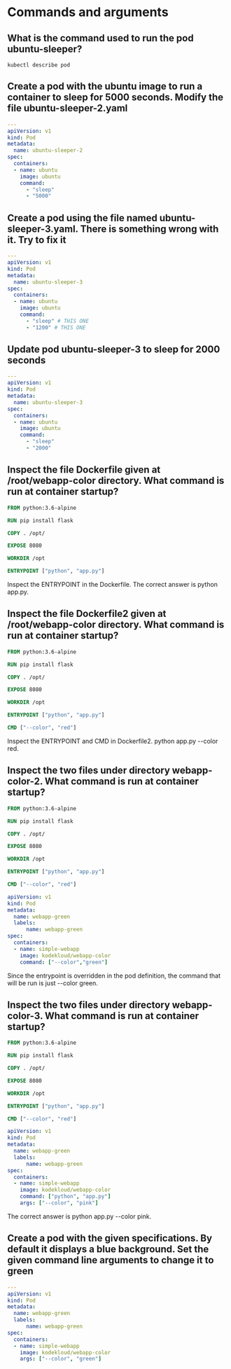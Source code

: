 # Commands and arguments

## What is the command used to run the pod ubuntu-sleeper?

`kubectl describe pod`

## Create a pod with the ubuntu image to run a container to sleep for 5000 seconds. Modify the file ubuntu-sleeper-2.yaml

```yaml
---
apiVersion: v1 
kind: Pod 
metadata:
  name: ubuntu-sleeper-2 
spec:
  containers:
  - name: ubuntu
    image: ubuntu
    command:
      - "sleep"
      - "5000"
```

## Create a pod using the file named ubuntu-sleeper-3.yaml. There is something wrong with it. Try to fix it

```yaml
---
apiVersion: v1 
kind: Pod 
metadata:
  name: ubuntu-sleeper-3 
spec:
  containers:
  - name: ubuntu
    image: ubuntu
    command:
      - "sleep" # THIS ONE
      - "1200" # THIS ONE
```

## Update pod ubuntu-sleeper-3 to sleep for 2000 seconds

```yaml
---
apiVersion: v1 
kind: Pod 
metadata:
  name: ubuntu-sleeper-3 
spec:
  containers:
  - name: ubuntu
    image: ubuntu
    command:
      - "sleep"
      - "2000"
```

## Inspect the file Dockerfile given at /root/webapp-color directory. What command is run at container startup?

```Dockerfile
FROM python:3.6-alpine

RUN pip install flask

COPY . /opt/

EXPOSE 8080

WORKDIR /opt

ENTRYPOINT ["python", "app.py"]
```

Inspect the ENTRYPOINT in the Dockerfile. The correct answer is python app.py.

## Inspect the file Dockerfile2 given at /root/webapp-color directory. What command is run at container startup?

```Dockerfile
FROM python:3.6-alpine

RUN pip install flask

COPY . /opt/

EXPOSE 8080

WORKDIR /opt

ENTRYPOINT ["python", "app.py"]

CMD ["--color", "red"]
```

Inspect the ENTRYPOINT and CMD in Dockerfile2. python app.py --color red.

## Inspect the two files under directory webapp-color-2. What command is run at container startup?

```Dockerfile
FROM python:3.6-alpine

RUN pip install flask

COPY . /opt/

EXPOSE 8080

WORKDIR /opt

ENTRYPOINT ["python", "app.py"]

CMD ["--color", "red"]
```

```yaml
apiVersion: v1 
kind: Pod 
metadata:
  name: webapp-green
  labels:
      name: webapp-green 
spec:
  containers:
  - name: simple-webapp
    image: kodekloud/webapp-color
    command: ["--color","green"]
```

Since the entrypoint is overridden in the pod definition, the command that will be run is just --color green.

## Inspect the two files under directory webapp-color-3. What command is run at container startup?

```Dockerfile
FROM python:3.6-alpine

RUN pip install flask

COPY . /opt/

EXPOSE 8080

WORKDIR /opt

ENTRYPOINT ["python", "app.py"]

CMD ["--color", "red"]
```

```yaml
apiVersion: v1 
kind: Pod 
metadata:
  name: webapp-green
  labels:
      name: webapp-green 
spec:
  containers:
  - name: simple-webapp
    image: kodekloud/webapp-color
    command: ["python", "app.py"]
    args: ["--color", "pink"]
```

The correct answer is python app.py --color pink.

## Create a pod with the given specifications. By default it displays a blue background. Set the given command line arguments to change it to green

```yaml
---
apiVersion: v1 
kind: Pod 
metadata:
  name: webapp-green
  labels:
      name: webapp-green 
spec:
  containers:
  - name: simple-webapp
    image: kodekloud/webapp-color
    args: ["--color", "green"]
```
